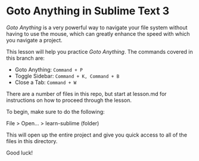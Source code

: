 # Goto Anything in Sublime Text 3

_Goto Anything_ is a very powerful way to navigate your file system without having to use the mouse, which can greatly enhance the speed with which you navigate a project.

This lesson will help you practice _Goto Anything_. The commands covered in this branch are:

* Goto Anything: `Command + P`
* Toggle Sidebar: `Command + K, Command + B`
* Close a Tab: `Command + W`

There are a number of files in this repo, but start at lesson.md for instructions on how to proceed through the lesson.

To begin, make sure to do the following:

File > Open... > learn-sublime (folder)

This will open up the entire project and give you quick access to all of the files in this directory.

Good luck!
